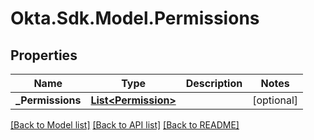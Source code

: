 # Okta.Sdk.Model.Permissions

## Properties

Name | Type | Description | Notes
------------ | ------------- | ------------- | -------------
**_Permissions** | [**List&lt;Permission&gt;**](Permission.md) |  | [optional] 

[[Back to Model list]](../README.md#documentation-for-models) [[Back to API list]](../README.md#documentation-for-api-endpoints) [[Back to README]](../README.md)

